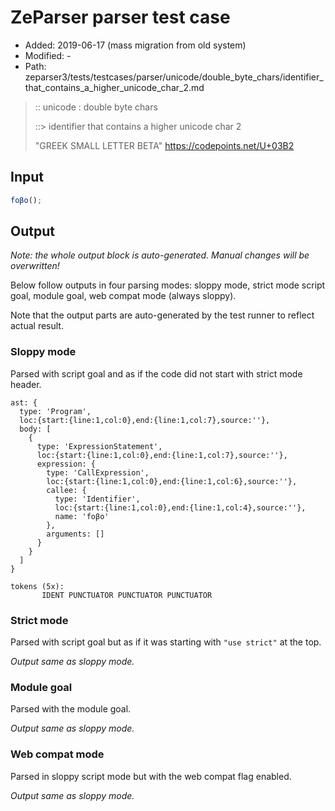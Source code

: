 # ZeParser parser test case

- Added: 2019-06-17 (mass migration from old system)
- Modified: -
- Path: zeparser3/tests/testcases/parser/unicode/double_byte_chars/identifier_that_contains_a_higher_unicode_char_2.md

> :: unicode : double byte chars
>
> ::> identifier that contains a higher unicode char 2
>
> "GREEK SMALL LETTER BETA" https://codepoints.net/U+03B2

## Input

`````js
foβo();
`````

## Output

_Note: the whole output block is auto-generated. Manual changes will be overwritten!_

Below follow outputs in four parsing modes: sloppy mode, strict mode script goal, module goal, web compat mode (always sloppy).

Note that the output parts are auto-generated by the test runner to reflect actual result.

### Sloppy mode

Parsed with script goal and as if the code did not start with strict mode header.

`````
ast: {
  type: 'Program',
  loc:{start:{line:1,col:0},end:{line:1,col:7},source:''},
  body: [
    {
      type: 'ExpressionStatement',
      loc:{start:{line:1,col:0},end:{line:1,col:7},source:''},
      expression: {
        type: 'CallExpression',
        loc:{start:{line:1,col:0},end:{line:1,col:6},source:''},
        callee: {
          type: 'Identifier',
          loc:{start:{line:1,col:0},end:{line:1,col:4},source:''},
          name: 'foβo'
        },
        arguments: []
      }
    }
  ]
}

tokens (5x):
       IDENT PUNCTUATOR PUNCTUATOR PUNCTUATOR
`````

### Strict mode

Parsed with script goal but as if it was starting with `"use strict"` at the top.

_Output same as sloppy mode._

### Module goal

Parsed with the module goal.

_Output same as sloppy mode._

### Web compat mode

Parsed in sloppy script mode but with the web compat flag enabled.

_Output same as sloppy mode._

